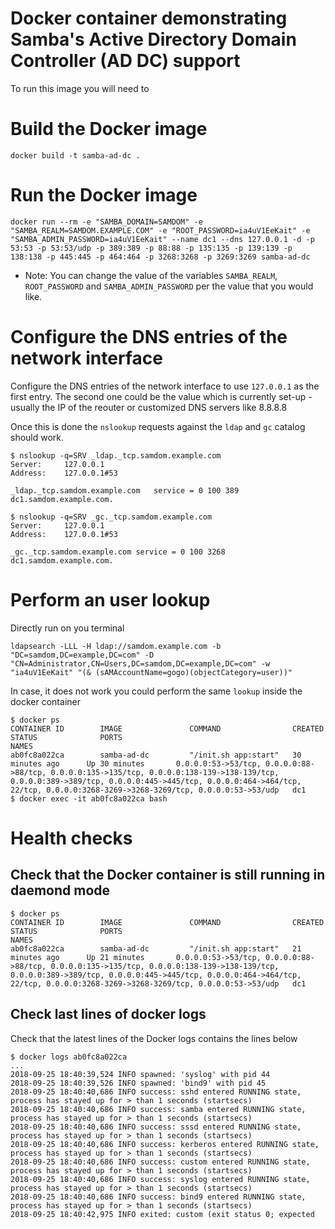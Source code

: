 # Docker container demonstrating Samba's Active Directory Domain Controller (AD DC) support

To run this image you will need to

# Build the Docker image

```
docker build -t samba-ad-dc .
```

# Run the Docker image

```
docker run --rm -e "SAMBA_DOMAIN=SAMDOM" -e "SAMBA_REALM=SAMDOM.EXAMPLE.COM" -e "ROOT_PASSWORD=ia4uV1EeKait" -e "SAMBA_ADMIN_PASSWORD=ia4uV1EeKait" --name dc1 --dns 127.0.0.1 -d -p 53:53 -p 53:53/udp -p 389:389 -p 88:88 -p 135:135 -p 139:139 -p 138:138 -p 445:445 -p 464:464 -p 3268:3268 -p 3269:3269 samba-ad-dc
```

* Note: You can change the value of the variables `SAMBA_REALM`, `ROOT_PASSWORD` and `SAMBA_ADMIN_PASSWORD` per the  value that you would like.

# Configure the DNS entries of the network interface

Configure the DNS entries of the network interface to use `127.0.0.1` as the first entry. The second one could be the value which is currently set-up - usually the IP of the reouter or customized DNS servers like 8.8.8.8

Once this is done the `nslookup` requests against the `ldap` and `gc` catalog should work. 

```
$ nslookup -q=SRV _ldap._tcp.samdom.example.com
Server:		127.0.0.1
Address:	127.0.0.1#53

_ldap._tcp.samdom.example.com	service = 0 100 389 dc1.samdom.example.com.
```

```
$ nslookup -q=SRV _gc._tcp.samdom.example.com
Server:		127.0.0.1
Address:	127.0.0.1#53

_gc._tcp.samdom.example.com	service = 0 100 3268 dc1.samdom.example.com.
```

# Perform an user lookup

Directly run on you terminal

```
ldapsearch -LLL -H ldap://samdom.example.com -b "DC=samdom,DC=example,DC=com" -D "CN=Administrator,CN=Users,DC=samdom,DC=example,DC=com" -w "ia4uV1EeKait" "(& (sAMAccountName=gogo)(objectCategory=user))"
```

In case, it does not work you could perform the same `lookup` inside the docker container

```
$ docker ps
CONTAINER ID        IMAGE               COMMAND                CREATED             STATUS              PORTS                                                                                                                                                                                                                        NAMES
ab0fc8a022ca        samba-ad-dc         "/init.sh app:start"   30 minutes ago      Up 30 minutes       0.0.0.0:53->53/tcp, 0.0.0.0:88->88/tcp, 0.0.0.0:135->135/tcp, 0.0.0.0:138-139->138-139/tcp, 0.0.0.0:389->389/tcp, 0.0.0.0:445->445/tcp, 0.0.0.0:464->464/tcp, 22/tcp, 0.0.0.0:3268-3269->3268-3269/tcp, 0.0.0.0:53->53/udp   dc1
$ docker exec -it ab0fc8a022ca bash
```


# Health checks

## Check that the Docker container is still running in daemond mode

```
$ docker ps
CONTAINER ID        IMAGE               COMMAND                CREATED             STATUS              PORTS                                                                                                                                                                                                                        NAMES
ab0fc8a022ca        samba-ad-dc         "/init.sh app:start"   21 minutes ago      Up 21 minutes       0.0.0.0:53->53/tcp, 0.0.0.0:88->88/tcp, 0.0.0.0:135->135/tcp, 0.0.0.0:138-139->138-139/tcp, 0.0.0.0:389->389/tcp, 0.0.0.0:445->445/tcp, 0.0.0.0:464->464/tcp, 22/tcp, 0.0.0.0:3268-3269->3268-3269/tcp, 0.0.0.0:53->53/udp   dc1
```

## Check last lines of docker logs

Check that the latest lines of the Docker logs contains the lines below


```
$ docker logs ab0fc8a022ca
... 
2018-09-25 18:40:39,524 INFO spawned: 'syslog' with pid 44
2018-09-25 18:40:39,526 INFO spawned: 'bind9' with pid 45
2018-09-25 18:40:40,686 INFO success: sshd entered RUNNING state, process has stayed up for > than 1 seconds (startsecs)
2018-09-25 18:40:40,686 INFO success: samba entered RUNNING state, process has stayed up for > than 1 seconds (startsecs)
2018-09-25 18:40:40,686 INFO success: sssd entered RUNNING state, process has stayed up for > than 1 seconds (startsecs)
2018-09-25 18:40:40,686 INFO success: kerberos entered RUNNING state, process has stayed up for > than 1 seconds (startsecs)
2018-09-25 18:40:40,686 INFO success: custom entered RUNNING state, process has stayed up for > than 1 seconds (startsecs)
2018-09-25 18:40:40,686 INFO success: syslog entered RUNNING state, process has stayed up for > than 1 seconds (startsecs)
2018-09-25 18:40:40,686 INFO success: bind9 entered RUNNING state, process has stayed up for > than 1 seconds (startsecs)
2018-09-25 18:40:42,975 INFO exited: custom (exit status 0; expected
```





